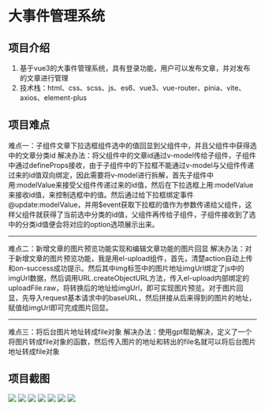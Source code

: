 # 大事件管理系统
## 项目介绍
1. 基于vue3的大事件管理系统，具有登录功能，用户可以发布文章，并对发布的文章进行管理
2. 技术栈：html、css、scss、js、es6、vue3、vue-router、pinia、vite、axios、element-plus
## 项目难点
难点一：子组件文章下拉选框组件选中的值回显到父组件中，并且父组件中获得选中的文章分类id
解决办法：将父组件中的文章id通过v-model传给子组件，子组件中通过defineProps接收，由于子组件中的下拉框不能通过v-model与父组件传递过来的id值双向绑定，因此需要将v-model进行拆解，首先子组件中用:modelValue来接受父组件传递过来的id值，然后在下拉选框上用:modelValue来接收id值，来控制选框中的值。然后通过给下拉框绑定事件@update:modelValue，并用$event获取下拉框的值作为参数传递给父组件，这样父组件就获得了当前选中分类的id值，父组件再传给子组件，子组件接收到了选中的分类id值便会将对应的option选项展示出来。

------

难点二：新增文章的图片预览功能实现和编辑文章功能的图片回显
解决办法：对于新增文章的图片预览功能，我是用el-upload组件，首先，清楚action自动上传和on-success成功提示。然后其中img标签中的图片地址imgUrl绑定了js中的imgUrl数据，然后调用URL.createObjectURL方法，传入el-upload内部绑定的uploadFile.raw，将转换后的地址给imgUrl，即可实现图片预览。对于图片回显，先导入request基本请求中的baseURL，然后拼接从后来得到的图片的地址，赋值给imgUrl即可完成图片回显。

------

难点三：将后台图片地址转成file对象
解决办法：使用gpt帮助解决，定义了一个将图片转成file对象的函数，然后传入图片的地址和转出的file名就可以将后台图片地址转成file对象

## 项目截图
![](E:\File\Develop\05.vue\05-projects\vue3-big-event-admin\说明img\登录页.png)
![](E:\File\Develop\05.vue\05-projects\vue3-big-event-admin\说明img\注册页.png)
![](E:\File\Develop\05.vue\05-projects\vue3-big-event-admin\说明img\文章分类页.png)
![](E:\File\Develop\05.vue\05-projects\vue3-big-event-admin\说明img\文章管理页.png)
![](E:\File\Develop\05.vue\05-projects\vue3-big-event-admin\说明img\个人中心-基本资料.png)
![](E:\File\Develop\05.vue\05-projects\vue3-big-event-admin\说明img\个人中心-更换头像.png)
![](E:\File\Develop\05.vue\05-projects\vue3-big-event-admin\说明img\个人中心-重置密码.png)

